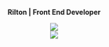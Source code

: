 
<div align="center">
  <p>
    <strong>Rilton | Front End Developer</strong>
  </p>
</div>

<p align="center">
  <a href="https://skillicons.dev">
    <img src="https://skillicons.dev/icons?i=react,styledcomponents,github,tailwind,sass,javascript,typescript,nextjs" />
  </br>
    <img src="https://skillicons.dev/icons?i=rails,nodejs,mysql,firebase" />
  </a>
</p>


